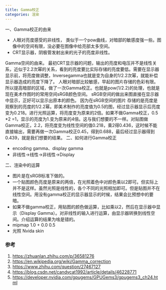 ```yaml
---
title: Gamma校正
categories: 渲染
---
```


一、Gamma校正的由来
- 人眼对亮度感受的非线性， 类似于一个pow曲线，对暗部的敏感度强一些。图像中的空间有限，没必要在图像中给亮部太多空间。
- CRT显示器，阴极管发射出来的光子的亮度非线性。

Gamma空间的由来。 最初CRT显示器的问题，输出的亮度和电压并不是线性关系，近似于2.2次幂的关系，看到的亮度要比实际存储的亮度要低。需要在显示器显示前，将亮度做调整，Inversegamma也就是变为自身的1/2.2次幂，就能补偿显示器造成的亮度下降了。
人眼对暗部比较敏感，早起的图片存储的色彩有限。所以提高暗部的区域，做了一次Gamma校正。也就是pow(1/2.2)的处理，也就是现在美术作图时的常用空间sRGB颜色空间。
sRGB空间的做出来图直接在显示器中显示，正好可以显示出原本的颜色。
因为在sRGB空间的图片 存储的是亮度是观察到的亮度的1/2.2幂。即美术制作的亮度值为0.5的图，经过显示器显示后亮度变为0.218。进行光照运算，将亮度变为原来的2倍。如果不做Gamma校正，0.5 *2 =1，显示的亮度为1.变为原来的4倍。这与我们想要的不一样。对贴图做Gamma校正，2.2，将亮度变为线性空间的值0.218，乘2得0.436，这时候不能直接输出，需要再做一次Gamma校正0.45，得到0.688，最后经过显示器得到0.439，就是我们想要的结果。
二、如何进行Gamma校正
- encoding gamma、display gamma
- 非线性->线性->非线性->Display

二、渲染中的运算
- 图片是在sRGB标准下做的。
- 一个贴图颜色亮度是原来的两倍，在光照着色中对颜色乘以2即可。但实际上并不是这样。虽然光照是线性的，各个不同的光照相加即可。但是贴图并不在线性空间。用没有gamma校正的显示器显示的时候，结果会比预想中的要暗。
- 如果不做gamma校正，用贴图的颜色做运算，比如乘以2，然后在显示器中显示（Display Gamma）。对非线性的输入进行运算，由显示器转换到线性空间。介绍运算的结果为啥是错的。
- mipmap 1.0 + 0.0  0.5
- 光照 Nvida skin


### 参考
1. https://zhuanlan.zhihu.com/p/36581276
2. https://en.wikipedia.org/wiki/Gamma_correction
3. https://www.zhihu.com/question/27467127
4. https://blog.csdn.net/candycat1992/article/details/46228771
5. https://developer.nvidia.com/gpugems/GPUGems3/gpugems3_ch24.html